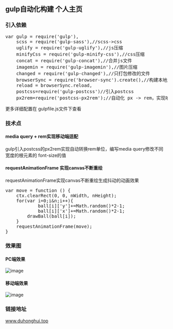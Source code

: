 ## gulp自动化构建 个人主页

### 引入依赖
<pre>
var gulp = require('gulp'),
    scss = require('gulp-sass'),//scss->css
    uglify = require('gulp-uglify'),//js压缩
    minifyCss = require('gulp-minify-css'),//css压缩
    concat = require('gulp-concat'),//合并js文件
    imagemin = require('gulp-imagemin'),//图片压缩
    changed = require('gulp-changed'),//只打包修改的文件
    browserSync = require('browser-sync').create(),//构建本地服务器实现保存实时修改显示
    reload = browserSync.reload,
    postcss=require('gulp-postcss')//引入postcss
    px2rem=require('postcss-px2rem');//自动化 px -> rem，实现响应式布局
</pre>
更多详细配置在 gulpfile.js文件下查看

### 技术点
#### media query + rem实现移动端适配
gulp引入postcss的px2rem实现自动转换rem单位，编写media query修改不同宽度的根元素的 font-size的值
#### requestAnimationFrame 实现canvas不断重绘
requestAnimationFrame实现canvas不断重绘生成抖动的动画效果
<pre>
var move = function () {
    ctx.clearRect(0, 0, nWidth, nHeight);
    for(var i=0;i&ampn;i++){
            ball[i]['y']+=Math.random()*2-1;
            ball[i]['x']+=Math.random()*2-1;
        drawBall(ball[i]);
    }
    requestAnimationFrame(move);
}
</pre>


### 效果图

#### PC端效果
![image](http://wx4.sinaimg.cn/mw690/a73bc6a1ly1flrt5omgi8j211y0hpwg4.jpg)
#### 移动端效果
![image](http://wx4.sinaimg.cn/mw690/a73bc6a1ly1flrt5p94nrj208l0f9jru.jpg)


### 链接地址
www.duhonghui.top

